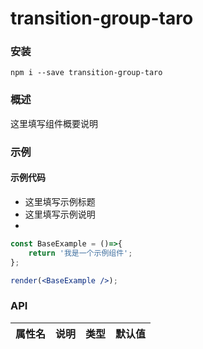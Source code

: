 
# transition-group-taro


### 安装

```shell
npm i --save transition-group-taro
```


### 概述

这里填写组件概要说明


### 示例

#### 示例代码

- 这里填写示例标题
- 这里填写示例说明
- 

```jsx
const BaseExample = ()=>{
    return '我是一个示例组件';
};

render(<BaseExample />);

```


### API

|属性名|说明|类型|默认值|
|  ---  | ---  | --- | --- |

